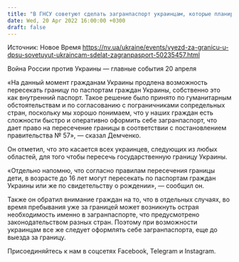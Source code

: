 ```yaml
---
title: "В ГНСУ советуют сделать загранпаспорт украинцам, которые планируют выехать за границу"
date: Wed, 20 Apr 2022 16:00:00 +0300
draft: false
---
```

Источник: Новое Время https://nv.ua/ukraine/events/vyezd-za-granicu-u-dpsu-sovetuyut-ukraincam-sdelat-zagranpasport-50235457.html


Война России против Украины — главные события 20 апреля

«На данный момент гражданам Украины продлена возможность пересекать границу по паспортам граждан Украины, собственно это как внутренний паспорт. Такое решение было принято по гуманитарным обстоятельствам и по согласованию с пограничниками сопредельных стран, поскольку мы хорошо понимаем, что у наших граждан есть сложности быстро и оперативно оформить себе загранпаспорт, что дает право на пересечение границы в соответствии с постановлением правительства № 57», — сказал Демченко.

Он отметил, что это касается всех украинцев, следующих из любых областей, для того чтобы пересечь государственную границу Украины.

«Отдельно напомню, что согласно правилам пересечения границы дети, в возрасте до 16 лет могут пересекать по паспортам граждан Украины или же по свидетельству о рождении», — сообщил он.

Также он обратил внимание граждан на то, что в отдельных случаях, во время пребывания уже за границей может возникнуть острая необходимость именно в загранпаспорте, что предусмотрено законодательством разных стран. Поэтому при возможности украинцам все же следует оформлять себе загранпаспорта, еще до выезда за границу.

Присоединяйтесь к нам в соцсетях Facebook, Telegram и Instagram.
